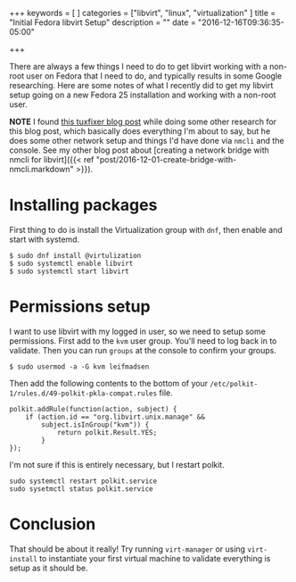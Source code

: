 +++
keywords = [
]
categories = ["libvirt", "linux", "virtualization"
]
title = "Initial Fedora libvirt Setup"
description = ""
date = "2016-12-16T09:36:35-05:00"

+++

There are always a few things I need to do to get libvirt working with a
non-root user on Fedora that I need to do, and typically results in some Google
researching. Here are some notes of what I recently did to get my libvirt setup
going on a new Fedora 25 installation and working with a non-root user.

**NOTE** I found [this tuxfixer blog
post](http://www.tuxfixer.com/install-and-configure-kvm-qemu-on-centos-7-rhel-7-bridge-vhost-network-interface/)
while doing some other research for this blog post, which basically does
everything I'm about to say, but he does some other network setup and things
I'd have done via `nmcli` and the console. See my other blog post about
[creating a network bridge with nmcli for libvirt]({{< ref
"post/2016-12-01-create-bridge-with-nmcli.markdown" >}}).

# Installing packages

First thing to do is install the Virtualization group with `dnf`, then enable
and start with systemd.

    $ sudo dnf install @virtulization
    $ sudo systemctl enable libvirt
    $ sudo systemctl start libvirt

# Permissions setup

I want to use libvirt with my logged in user, so we need to setup some
permissions. First add to the `kvm` user group. You'll need to log back in to
validate. Then you can run `groups` at the console to confirm your groups.

    $ sudo usermod -a -G kvm leifmadsen

Then add the following contents to the bottom of your
`/etc/polkit-1/rules.d/49-polkit-pkla-compat.rules` file.

    polkit.addRule(function(action, subject) {
        if (action.id == "org.libvirt.unix.manage" &&
            subject.isInGroup("kvm")) {
                return polkit.Result.YES;
            }
    });

I'm not sure if this is entirely necessary, but I restart polkit.

    sudo systemctl restart polkit.service
    sudo sysetmctl status polkit.service

# Conclusion

That should be about it really! Try running `virt-manager` or using
`virt-install` to instantiate your first virtual machine to validate everything
is setup as it should be.
